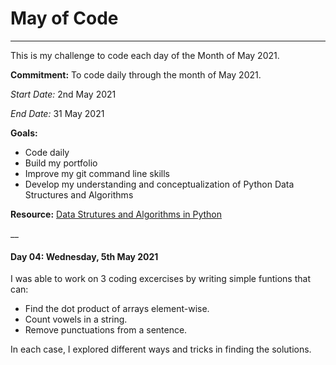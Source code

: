 # May of Code
___
This is my challenge to code each day of the Month of May 2021.

**Commitment:** To code daily through the month of May 2021.

*Start Date:* 2nd May 2021

*End Date:* 31 May 2021

**Goals:** 
- Code daily
- Build my portfolio
- Improve my git command line skills
- Develop my understanding and conceptualization of Python Data Structures and Algorithms
       
**Resource:**  [Data Strutures and Algorithms in Python](https://www.wiley.com/en-us/Data+Structures+and+Algorithms+in+Python-p-9781118290279)

__

#### Day 04: Wednesday, 5th May 2021

I was able to work on 3 coding excercises by writing simple funtions that can:

- Find the dot product of arrays element-wise.
- Count vowels in a string.
- Remove punctuations from a sentence.

In each case, I explored different ways and tricks in finding the solutions.
